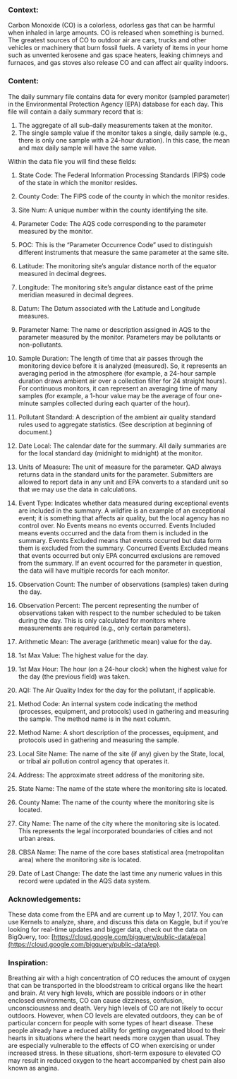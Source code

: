 ### Context: 
Carbon Monoxide (CO) is a colorless, odorless gas that can be harmful when inhaled in large amounts. CO is released when something is burned. The greatest sources of CO to outdoor air are cars, trucks and other vehicles or machinery that burn fossil fuels. A variety of items in your home such as unvented kerosene and gas space heaters, leaking chimneys and furnaces, and gas stoves also release CO and can affect air quality indoors.

### Content: 
The daily summary file contains data for every monitor (sampled parameter) in the Environmental Protection Agency (EPA) database for each day. This file will contain a daily summary record that is:

1. The aggregate of all sub-daily measurements taken at the monitor.
2. The single sample value if the monitor takes a single, daily sample (e.g., there is only one sample with a 24-hour duration). In this case, the mean and max daily sample will have the same value.


Within the data file you will find these fields:
1. State Code: The Federal Information Processing Standards (FIPS) code of the state in which the monitor resides.

2. County Code: The FIPS code of the county in which the monitor resides.

3. Site Num: A unique number within the county identifying the site.

4. Parameter Code: The AQS code corresponding to the parameter measured by the monitor.

5. POC: This is the “Parameter Occurrence Code” used to distinguish different instruments that measure the same parameter at the same site.

6. Latitude: The monitoring site’s angular distance north of the equator measured in decimal degrees.

7. Longitude: The monitoring site’s angular distance east of the prime meridian measured in decimal degrees.

8. Datum: The Datum associated with the Latitude and Longitude measures.

9. Parameter Name: The name or description assigned in AQS to the parameter measured by the monitor. Parameters may be pollutants or non-pollutants.

10. Sample Duration: The length of time that air passes through the monitoring device before it is analyzed (measured). So, it represents an averaging period in the atmosphere (for example, a 24-hour sample duration draws ambient air over a collection filter for 24 straight hours). For continuous monitors, it can represent an averaging time of many samples (for example, a 1-hour value may be the average of four one-minute samples collected during each quarter of the hour).

11. Pollutant Standard: A description of the ambient air quality standard rules used to aggregate statistics. (See description at beginning of document.)

12. Date Local: The calendar date for the summary. All daily summaries are for the local standard day (midnight to midnight) at the monitor.

13. Units of Measure: The unit of measure for the parameter. QAD always returns data in the standard units for the parameter. Submitters are allowed to report data in any unit and EPA converts to a standard unit so that we may use the data in calculations.

14. Event Type: Indicates whether data measured during exceptional events are included in the summary. A wildfire is an example of an exceptional event; it is something that affects air quality, but the local agency has no control over. No Events means no events occurred. Events Included means events occurred and the data from them is included in the summary. Events Excluded means that events occurred but data form them is excluded from the summary. Concurred Events Excluded means that events occurred but only EPA concurred exclusions are removed from the summary. If an event occurred for the parameter in question, the data will have multiple records for each monitor.

15. Observation Count: The number of observations (samples) taken during the day.

16. Observation Percent: The percent representing the number of observations taken with respect to the number scheduled to be taken during the day. This is only calculated for monitors where measurements are required (e.g., only certain parameters).

17. Arithmetic Mean: The average (arithmetic mean) value for the day.

18. 1st Max Value: The highest value for the day.

19. 1st Max Hour: The hour (on a 24-hour clock) when the highest value for the day (the previous field) was taken.

20. AQI: The Air Quality Index for the day for the pollutant, if applicable.

21. Method Code:  An internal system code indicating the method (processes, equipment, and protocols) used in gathering and measuring the sample. The method name is in the next column.

22. Method Name: A short description of the processes, equipment, and protocols used in gathering and measuring the sample.

23. Local Site Name: The name of the site (if any) given by the State, local, or tribal air pollution control agency that operates it.

24. Address: The approximate street address of the monitoring site.

25. State Name: The name of the state where the monitoring site is located.

26. County Name: The name of the county where the monitoring site is located.

27. City Name: The name of the city where the monitoring site is located. This represents the legal incorporated boundaries of cities and not urban areas.

28. CBSA Name: The name of the core bases statistical area (metropolitan area) where the monitoring site is located.

29. Date of Last Change: The date the last time any numeric values in this record were updated in the AQS data system.



### Acknowledgements:
These data come from the EPA and are current up to May 1, 2017. You can use Kernels to analyze, share, and discuss this data on Kaggle, but if you’re looking for real-time updates and bigger data, check out the data on BigQuery, too: [https://cloud.google.com/bigquery/public-data/epa](https://cloud.google.com/bigquery/public-data/ep).

### Inspiration: 
Breathing air with a high concentration of CO reduces the amount of oxygen that can be transported in the bloodstream to critical organs like the heart and brain. At very high levels, which are  possible indoors or in other enclosed environments, CO can cause dizziness, confusion, unconsciousness and death. Very high levels of CO are not likely to occur outdoors. However, when CO levels are elevated outdoors, they can be of particular concern for people with some types of heart disease. These people already have a reduced ability for getting oxygenated blood to their hearts in situations where the heart needs more oxygen than usual. They are especially vulnerable to the effects of CO when exercising or under increased stress. In these situations, short-term exposure to elevated CO may result in reduced oxygen to the heart accompanied by chest pain also known as angina.
